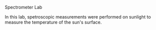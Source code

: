Spectrometer Lab

In this lab, spetroscopic measurements were performed on sunlight to measure the temperature of the sun's surface. 
